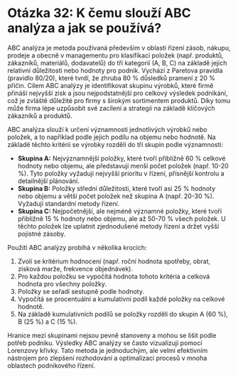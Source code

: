 # Otázka 32: K čemu slouží ABC analýza a jak se používá?

ABC analýza je metoda používaná především v oblasti řízení zásob, nákupu, prodeje a obecně v managementu pro klasifikaci položek (např. produktů, zákazníků, materiálů, dodavatelů) do tří kategorií (A, B, C) na základě jejich relativní důležitosti nebo hodnoty pro podnik. Vychází z Paretova pravidla (pravidlo 80/20), které tvrdí, že zhruba 80 % důsledků pramení z 20 % příčin. Cílem ABC analýzy je identifikovat skupinu výrobků, které firmě přináší nejvyšší zisk a jsou nejpodstatnější pro celkový výsledek podnikání, což je zvláště důležité pro firmy s širokým sortimentem produktů. Díky tomu může firma lépe uzpůsobit své zacílení a strategii na základě klíčových zákazníků a produktů.

ABC analýza slouží k určení významnosti jednotlivých výrobků nebo položek, a to například podle jejich podílu na objemu nebo hodnotě. Na základě těchto kritérií se výrobky rozdělí do tří skupin podle významnosti:

- **Skupina A:** Nejvýznamnější položky, které tvoří přibližně 60 % celkové hodnoty nebo objemu, ale představují menší počet položek (např. 10-20 %). Tyto položky vyžadují nejvyšší prioritu v řízení, přísnější kontrolu a detailnější plánování.
- **Skupina B:** Položky střední důležitosti, které tvoří asi 25 % hodnoty nebo objemu a větší počet položek než skupina A (např. 20-30 %). Vyžadují standardní metody řízení.
- **Skupina C:** Nejpočetnější, ale nejméně významné položky, které tvoří přibližně 15 % hodnoty nebo objemu, ale až 50-70 % všech položek. U těchto položek lze uplatnit zjednodušené metody řízení a držet vyšší pojistné zásoby.

Použití ABC analýzy probíhá v několika krocích:
1. Zvolí se kritérium hodnocení (např. roční hodnota spotřeby, obrat, zisková marže, frekvence objednávek).
2. Pro každou položku se vypočítá hodnota tohoto kritéria a celková hodnota pro všechny položky.
3. Položky se seřadí sestupně podle hodnoty.
4. Vypočítá se procentuální a kumulativní podíl každé položky na celkové hodnotě.
5. Na základě kumulativních podílů se položky rozdělí do skupin A (60 %), B (25 %) a C (15 %).

Hranice mezi skupinami nejsou pevně stanoveny a mohou se lišit podle potřeb podniku. Výsledky ABC analýzy se často vizualizují pomocí Lorenzovy křivky. Tato metoda je jednoduchým, ale velmi efektivním nástrojem pro zlepšení rozhodování a optimalizaci procesů v mnoha oblastech podnikového řízení.

